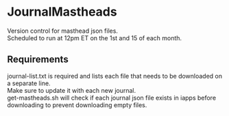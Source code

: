 # JournalMastheads
Version control for masthead json files.  
Scheduled to run at 12pm ET on the 1st and 15 of each month.  

## Requirements
journal-list.txt is required and lists each file that needs to be downloaded on a separate line.  
Make sure to update it with each new journal.  
get-mastheads.sh will check if each journal json file exists in iapps before downloading to prevent downloading empty files.  
